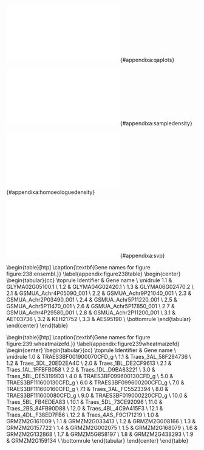 

![**Quality assurance plots from the RNA samples submitted for sequencing.** These plots are generated by a Bioanalyzer (Agilent Technologies) to assess the quality of RNA prior to sequencing. The peaks of fluorescence correspond to particular sizes of RNA molecule being present in the sample. The 5S, 18S, and 28S are peaks due to ribosomal RNA. These plots show that in the leaf (**a**) additional peaks are observed in the range 900\ -\ 1600\ nucleotides compared to the apex (**b**). These peaks are likely due to chloroplast RNA. That they are absent in the apex sample suggests the dissection protocol was able to adequately remove the surrounding leaf tissue from the apex.](figuredirectory/qa_plots.pdf){#appendixa:qaplots}


![**Expression differences between A and C genomes are consistent across different tissues and time points.** Density plots of transformed expression levels (log~10~(FPKM)) calculated using different subsets of genes. The data used to generate the density plots consisted of expression data from: **a** all annotated *B. napus* genes, **b** *B. napus* genes that show sequence conservation to an annotated Arabidopsis thaliana gene, and **c** *B. napus* genes that show sequence conservation to an annotated Arabidopsis gene that is present in the FLOR-ID database[TODO].](figuredirectory/plots_supp_fig.pdf){#appendixa:sampledensity}


![**Genes for which homoeologue information is available have fewer genes within the very low region of expression.** Density plots of transformed expression levels (log~10~(FPKM)) calculated using different subsets of genes. The data used to generate the density plots consisted of expression data from: **a** all annotated *B. napus* genes, **b** *B. napus* genes that show sequence conservation to an annotated Arabidopsis gene, **c** *B. napus* genes that show sequence conservation to an annotated Arabidopsis gene that is present in the FLOR-ID database[TODO], and **d** *B. napus* genes for which homoeologue information is available. These plots are generated using apex expression data from the time point taken at day 22.](figuredirectory/homoeologue_supp_fig.pdf){#appendixa:homoeologuedensity}


![**Expression traces for the *BnSVP* genes in Westar.** The expression values in FPKM and the 95\ % confidence intervals of those expression values as computed by Cufflinks are displayed.](figuredirectory/westar_svp.pdf){#appendixa:svp}



\begin{table}[htp]
\caption{\textbf{Gene names for figure figure:238:ensembl.}}
\label{appendix:figure238table}
\begin{center}
\begin{tabular}{cc}
\toprule
Identifier & Gene name \\
\midrule
1.1 & GLYMA02G05100.1       \\
1.2 & GLYMA04G02420.1       \\
1.3 & GLYMA06G02470.2       \\
2.1 & GSMUA\_Achr4P05090\_001 \\
2.2 & GSMUA\_Achr9P21040\_001 \\
2.3 & GSMUA\_Achr2P03490\_001 \\
2.4 & GSMUA\_Achr5P11220\_001 \\
2.5 & GSMUA\_Achr5P11470\_001 \\
2.6 & GSMUA\_Achr5P17850\_001 \\
2.7 & GSMUA\_Achr4P29580\_001 \\
2.8 & GSMUA\_Achr2P11200\_001 \\
3.1 & AET03736              \\
3.2 & KEH21752              \\
3.3 & AES95190              \\
\bottomrule
\end{tabular}
\end{center}
\end{table}

\begin{table}[htp]
\caption{\textbf{Gene names for figure figure:239:wheatmaizefd.}}
\label{appendix:figure239wheatmaizefd}
\begin{center}
\begin{tabular}{cc}
\toprule
Identifier & Gene name \\
\midrule
1.0  & TRAES3BF001900070CFD\_g \\
1.1  & Traes\_3AL\_58F294736    \\
1.2  & Traes\_3DL\_20ED2EA4C    \\
2.0  & Traes\_1BL\_DE2CF9613    \\
2.1  & Traes\_1AL\_1FFBFB058    \\
2.2  & Traes\_1DL\_D9BA83221    \\
3.0  & Traes\_5BL\_DE53199D3    \\
4.0  & TRAES3BF099600130CFD\_g \\
5.0  & TRAES3BF111600130CFD\_g \\
6.0  & TRAES3BF099600200CFD\_g \\
7.0  & TRAES3BF111600160CFD\_g \\
7.1  & Traes\_3AL\_FC5523394    \\
8.0  & TRAES3BF111600080CFD\_g \\
9.0  & TRAES3BF019000220CFD\_g \\
10.0 & Traes\_5BL\_FB4EDEA83    \\
10.1 & Traes\_5DL\_73CE92096    \\
11.0 & Traes\_2BS\_84FB90D88    \\
12.0 & Traes\_4BL\_4C9A415F3    \\
12.1 & Traes\_4DL\_F38ED7FB6    \\
12.2 & Traes\_4AS\_F9C171219    \\
1.0  & GRMZM2G161009          \\
1.1  & GRMZM2G033413          \\
1.2  & GRMZM2G008166          \\
1.3  & GRMZM2G157722          \\
1.4  & GRMZM2G002075          \\
1.5  & GRMZM2G168079          \\
1.6  & GRMZM2G132868          \\
1.7  & GRMZM5G858197          \\
1.8  & GRMZM2G438293          \\
1.9  & GRMZM2G159134          \\
\bottomrule
\end{tabular}
\end{center}
\end{table}


